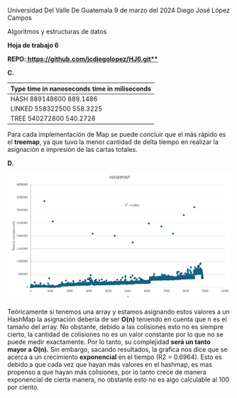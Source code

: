 ﻿Universidad Del Valle De Guatemala   9 de marzo del 2024 Diego José López Campos 

Algoritmos y estructuras de datos 

**Hoja de trabajo 6** 

**REPO:[ https://github.com/jcdiegolopez/HJ6.git** ](https://github.com/jcdiegolopez/HJ6.git)**

**C.** 



|**Type  time in nanoseconds  time in miliseconds** |
| - |
|HASH   889148600  889.1486 |
|LINKED   558322500  558.3225 |
|TREE   540272800  540.2728 |

Para cada implementación de Map se puede concluir que el más rápido es el **treemap**, ya que tuvo la menor cantidad de delta tiempo en realizar la asignación e impresión de las cartas totales. 

**D.** 


![Tabla](images/tabla.png)

Teóricamente si tenemos una array y estamos asignando estos valores a un HashMap la asignación debería de ser **O(n)** teniendo en cuenta que n es el tamaño del array. No obstante, debido a las colisiones esto no es siempre cierto, la cantidad de colisiones no es un valor constante por lo que no se puede medir exactamente. Por lo tanto, su complejidad **será un tanto mayor a O(n).** Sin embargo, sacando resultados, la grafica nos dice que se acerca a un crecimiento **exponencial** en el tiempo (R2 = 0.6964). Esto es debido a que cada vez que hayan más valores en el hashmap, es mas propenso a que hayan más colisiones, por lo tanto crece de manera exponencial de cierta manera, no obstante esto no es algo calculable al 100 por ciento. 
